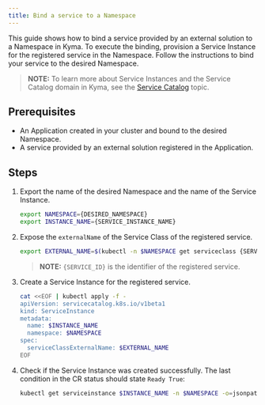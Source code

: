 ```yaml
---
title: Bind a service to a Namespace
---
```


This guide shows how to bind a service provided by an external solution to a Namespace in Kyma. To execute the binding, provision a Service Instance for the registered service in the Namespace. Follow the instructions to bind your service to the desired Namespace.

> **NOTE:** To learn more about Service Instances and the Service Catalog domain in Kyma, see the [Service Catalog](../../01-overview/02-main-areas/service-management/01-01-service-catalog.md) topic.

## Prerequisites

- An Application created in your cluster and bound to the desired Namespace.
- A service provided by an external solution registered in the Application.

## Steps

1. Export the name of the desired Namespace and the name of the Service Instance.

   ```bash
   export NAMESPACE={DESIRED_NAMESPACE}
   export INSTANCE_NAME={SERVICE_INSTANCE_NAME}
   ```

2. Expose the `externalName` of the Service Class of the registered service.

   ```bash
   export EXTERNAL_NAME=$(kubectl -n $NAMESPACE get serviceclass {SERVICE_ID} -o jsonpath='{.spec.externalName}')
   ```

   > **NOTE:** `{SERVICE_ID}` is the identifier of the registered service.

3. Create a Service Instance for the registered service.

   ```bash
   cat <<EOF | kubectl apply -f -
   apiVersion: servicecatalog.k8s.io/v1beta1
   kind: ServiceInstance
   metadata:
     name: $INSTANCE_NAME
     namespace: $NAMESPACE
   spec:
     serviceClassExternalName: $EXTERNAL_NAME
   EOF
   ```

4. Check if the Service Instance was created successfully. The last condition in the CR status should state `Ready True`:

   ```bash
   kubectl get serviceinstance $INSTANCE_NAME -n $NAMESPACE -o=jsonpath="{range .status.conditions[*]}{.type}{'\t'}{.status}{'\n'}{end}"
   ```
